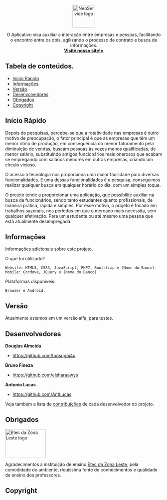 <p align="center">
  <a href="#">
    <img src="imagem-do-nosso-tcc" alt="NeoService logo" width=72 height=72>
  </a>
  <p align="center">
     O Aplicativo visa auxiliar a interação entre empresas e pessoas, facilitando o encontro entre os dois, agilizando o processo de contrato e busca de informações.
    <br>
    <a href="http://www.neo-service.tk"><strong>Visite nosso site!»</strong></a>
    <br>
  </p>
</p>


## Tabela de conteúdos.

- [Início Rápido](#início-rápido)
- [Informações](#informações)
- [Versão](#versão)
- [Desenvolvedores](#desenvolvedores)
- [Obrigados](#obrigados)
- [Copyright](#copyright)

## Início Rápido

Depois de pesquisas, percebe-se que a rotatividade nas empresas é outro motivo de preocupação, o fator principal é que as empresas que têm um menor ritmo de produção, em consequência do menor faturamento pela diminuição de vendas, buscam pessoas às vezes menos qualificadas, de menor salário, substituindo antigos funcionários mais onerosos que acabam se empregando com salários menores em outras empresas, criando um círculo vicioso.

O acesso à tecnologia nos proporciona uma maior facilidade para diversas funcionalidades. E uma dessas funcionalidades é a pesquisa, conseguimos realizar qualquer busca em qualquer horário do dia, com um simples toque.

O projeto tende a proporcionar uma aplicação, que possibilite auxiliar na busca de funcionários, sendo tanto estudantes quanto profissionais, de maneira prática, rápida e simples. Por esse motivo, o projeto é focado em trabalhos sazonais, nos períodos em que o mercado mais necessita, sem qualquer efetivação. Para um estudante ou até mesmo uma pessoa que está atualmente desempregada.

## Informações

Informações adicionais sobre este projeto.

O que foi utilizado?
```
Website: HTML5, CSS3, JavaScript, PHP7, Bootstrap e (Nome do Banco).
Mobile: Cordova, JQuery e (Nome do Banco)
```
Plataformas disponíveis:
```
Browser e Android.
```

## Versão

Atualmente estamos em um versão alfa, para testes.

## Desenvolvedores

**Douglas Almeida**

- <https://github.com/toosugoi4u>

**Bruno Fineza**

- <https://github.com/elsharaawys>

**Antonio Lucas**

- <https://github.com/AntLucas>

Veja também a lista de [contribuições](https://github.com/toosugoi4u/neoservice-tcc/graphs/contributors) de cada desenvolvedor do projeto.

## Obrigados

<img src="http://eteczonaleste.com.br/2018/wp-content/uploads/2018/05/logo-novo-e1526595455530.png" alt="Etec da Zona Leste logo" width="130" height="90">

Agradecimentos a instituição de ensino [Etec da Zona Leste](http://www.eteczonaleste.com.br/), pela comodidade do ambiente, ríquissima fonte de conhecimentos e qualidade de ensino dos professores. 

## Copyright
